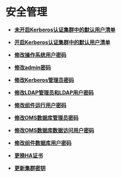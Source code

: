 # 安全管理<a name="mrs_01_0560"></a>

-   **[未开启Kerberos认证集群中的默认用户清单](未开启Kerberos认证集群中的默认用户清单.md)**  

-   **[开启Kerberos认证集群中的默认用户清单](开启Kerberos认证集群中的默认用户清单.md)**  

-   **[修改操作系统用户密码](修改操作系统用户密码-140.md)**  

-   **[修改admin密码](修改admin密码-141.md)**  

-   **[修改Kerberos管理员密码](修改Kerberos管理员密码-142.md)**  

-   **[修改LDAP管理员和LDAP用户密码](修改LDAP管理员和LDAP用户密码.md)**  

-   **[修改组件运行用户密码](修改组件运行用户密码-143.md)**  

-   **[修改OMS数据库管理员密码](修改OMS数据库管理员密码-144.md)**  

-   **[修改OMS数据库数据访问用户密码](修改OMS数据库数据访问用户密码.md)**  

-   **[修改组件数据库用户密码](修改组件数据库用户密码-145.md)**  

-   **[更换HA证书](更换HA证书-146.md)**  

-   **[更新集群密钥](更新集群密钥-147.md)**  


